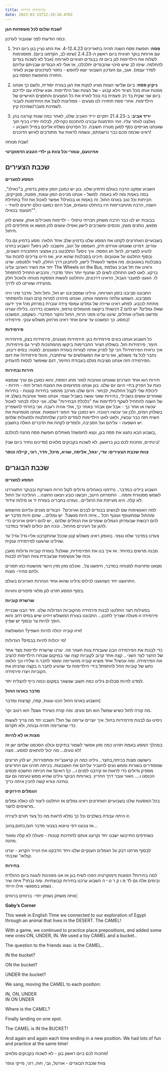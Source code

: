 ```yaml
---
title: פירמידות וחירות
date: 2023-03-31T12:19:10.476Z
---
```

**שבת שלום לכל משפחות הגן!**

כמה הודעות לפני שנעבור לעדכון:

1. **פסח**: חופשת פסח השנה תהיה בתאריכים 4-12.4.23. את החג נציין בגן כיום רגיל עם ארוחת בוקר חגיגית ביום ראשון ה-2.4.23 (שימו לב, הקדמנו ביום). מוזמנימות לשלוח את הילדימות לגן ביום זה בבגדים חגיגיים לארוחה (אבל לא לשכוח בגדים להחלפה. שימו לב שיש סיכוי שהבגדים יתלכלכו, אז אולי לא הבגדים שבניתם עליהם לסדר עצמו). אגב, גם העדכון השבועי יוצא לחופש - נחזור לעדכונים שבוע לאחר החזרה מחופשת הפסח בגן.

2. **ניקיון פסח**: ביום שלישי הצוות מגיע לנקות את הגן בצורה יסודית, ולשם כך אנחנו מפנות אותו מכל הציוד הלא קבוע - של הצוות ושל הילדימות. אנא שילחו עם ילדיכם ביום שני שקית בד רב פעמית בה נוכל לארוז את כל המצעים והחפצים האישיים של הילדימות. אחרי פסח תחזירו לנו מצעים - ממליצות לנצל את ההזדמנות לעבור לשמיכת מעבר/שמיכת קיץ.

3. **יריד אביב**: ב-21.4.23 יתקיים יריד האביב שלנו, לאחר כמה שנות קורונה בהן נאלצנו לוותר עליו. זוהי הזדמנות עבורנו להתכנס כקהילה, לבלות יחדיו בכיף תוך שאנחנו מגייסים כסף למען מטרה חשובה. כל הפרטים נשלחו אליכם במייל השבוע – ראינו שכמה מכם כבר נרשמתם, ונשמח לראות עוד מתנדבים לאיוש הדוכנים!

שבת מנוחה!

**אחינועם, עומרי וכל צוות גן ילדי הטבע הדמוקרטי**

## שכבת הצעירים

**המסע למצרים**

השבוע עסקנו הרבה בעולם הדמיון שלנו. בגן יש כמובן המון עיסוק בדמיון, ב"כאילו", במה באמת ומה לא באמת. למשל - אנחנו מכינים המון עוגות, פסטה, פנקייקים, חביתות וכל טוב בארגז החול. זה באמת או בכאילו? אפשר לאכול את זה? בתחילת השנה, הרבה מהחברימות היו בהחלט טועמים, אבל היום כמעט כולם יודעים להגיד - "תטעמי בכאילו".

בבובות יש לנו כבר הרבה משחק חברתי טיפולי - ילדימות מאכילים אותן, עושים להן מפגש, נותנים מוצץ, מכסים ומשכיבים לישון ואפילו עושים להן מנשא או מחליפים להן חיתול. 

בשבועיים האחרונים לקחנו את המסע שלנו בדמיון שלב אחד הלאה: מסע בדמיון גם בלי עזרים. דמיינו שאנחנו אורזים תיק, העמסנו על הגב, וחשבנו: לאן ניסע? השבוע בחרנו להגיע למצרים, לרגל חג הפסח. איך ניסע? התלבטנו בין אמצעי התחבורה השונים, ובסוף החלטנו על אוטובוס. חיכינו בסבלנות שהוא יגיע, ואז היינו צריכים לחכות עוד בסבלנות באוטובוס. מה אפשר לעשות? לישון, להתבונן דרך החלון, לשיר ולפטפט. שרנו יחד את השיר האהוב עלינו The Wheels on the Bus, וראינו את תל אביב נעלמת ברקע. לאט לאט התחלנו לשים לב שהנוף יותר ויותר מדברי, והכביש התחיל להתפתל לו. הגענו למעבר הגבול, הראינו דרכונים, והחלטנו לעשות הפסקת מנוחה ולאכול חלק מהצידה שארזנו לנו לדרך.

התבוננו סביבנו בזמן הארוחה, וגילינו שמסביבנו יש חול, וחול וחול. מדבר סיני היה מסביבנו. השמש עלתה וחיממה אותנו, ואנחנו מיהרנו למרוח קרם הגנה ולהסתתר מתחת לכובע. לפתע ראינו שיירה של גמלים עמוסי צידה עוברת במרחק מה! איך ידענו שאלו גמלים? יש להם 2 דבשות! ביקשנו מהגמלים טרמפ, והמשכנו בדרכנו. בלילה עצרנו ופרשנו מעלינו אוהלים, שיגנו עלינו מפני הרוח, החול והקור המדברי. כשקמנו, המשכנו במסע. כך המשכנו עד שיום אחד ראינו מרחוק משולש ענקי. פירמידה!

**פירמידות**

כל השבוע אנחנו בונים פירמידות בגן: פירמידות מגנטים, פירמידות בצק, פירמידות חימר, פירמידות חול. בשולחן הציור החברימות ביקשו מהמחנכות לצייר גם פירמידות. איך נראית הפירמידה? הכי קל לפרק אותה לצורות בעזרת המגנטים. למטה: בסיס ריבוע. נחבר לכל צד משולש, ואז נרים את המשולשים עד שיתחברו, והופ! פירמידה! את דגם הפירמידה הזה אנחנו מציבות מולם בעבודת החימר, דגם שאפשר לנסות להעתיק.

**חירות ובחירות**

חירות הוא אחד הערכים שאנחנו אוהבות לגזור מחג הפסח, והוא כמובן גם ערך שנמצא כעת על הפרק בחיי היום יום שלנו. בגן אנחנו מתרגמים את המונח הגדול הזה - חירות - ליכולת שלי לקבל החלטות, לבחור. היום שלנו מורכב מהמוני בחירות קטנות - בחירות שאחרים עושים בשבילי, בחירות שאני עושה בשביל עצמי. אנחנו מאוד אוהבות בשלב זה של השנה להתחיל לשקף לילדימות את "כלכלת הבחירות" שלנו. אני יכולה לבחור לאכול עכשיו או אחר כך - אבל אם אבחר באחר כך, אולי אהיה רעבה. אני בחרתי להשפריץ בשולחן המים, ולכן אני עכשיו רטובה. ויש כמובן עוד המוני דוגמאות. אנחנו מטמיעות את השיח הזה כבר עכשיו, ולאט לאט הילדימות לומדים להבין שלהחלטות ולפעולות שלהם יש השפעה - עליהם ועל הסביבה, ולומדים לקחת את הדברים האלה בחשבון.

בשבוע הבא נחגוג את פסח בגן, ונצא לחופשה! מאחלים חופשת פסח מהנה לכולכם,

בינתיים, מחכות לכם בגן בראשון. לא לשכוח בקבוקים מלאים (סדינים נחזיר ביום שני)!

**צוות שכבת הצעירים: עדי, יגאל, אליסה, שגיא, מיכל, הדר, רוני, קיילה ונופר**

## שכבת הבוגרים



**המסע למצרים**

השבוע בילינו במדבר.. נרדמנו באוהלים גדולים לקול הרוח השורקת ובבוקר התעוררנו לשמש מסנוורת וחמה..  התמרחנו היטב, חבשנו כובע ויצאנו החוצה… ההליכה על החול לא קלה. היא מעייפת את הרגליים.. נעזרנו בחברינו בעזרת יד או מילות עידוד. 

למה האנשימות שם לבושים בבגדים לבנים וארוכים?  הבגדים מגנים עליהם מהשמש ומהחול שמתעופף ועוטף הכל …איזה חיות פגשנו?  יש גמלים… שהם חיות מדבר יש להם דבשות שבעזרתן הגמלים שומרים את הנוזלים שלהם , יש להם ריסים ארוכים כדי להגן על העיניים מהחול.. וככה הם יכולים לשרוד במדבר. 

צעדנו במדבר שלא נגמר. באופק ראינו משולש קטן שככל שהתקרבנו אליו גדל וגדל עד שגילינו שהגענו לפירמידה ענקית. 

מבנה מרשים במיוחד. אז איך בנו את הפירמידות, שאלנו? בעזרת קוביות גדולות מאבן וכוח של אנשימות שבעבודת צוות הצליחו לבנות. 

מצאנו פתרונות למנוחה במדבר, חיפשנו צל.. ואכלנו מזון מזין הישר מהשטח כמו תמרים ולחם מהיר- מצות.

התרגשנו יחד כשהגענו לנילוס וגילינו שהוא אחד הנהרות הארוכים בעולם. 

בסוף המסע חזרנו לגן מלאי סיפורים וחוויות. 

**שרשרת קוביות** 

בפעילות חצר החלטנו לבנות פירמידה מהקוביות הגדולות שלנו. יחד הבנו שבניית פירמידה זו פעולה שצריך לתכנן… התבוננו בצורת המשולש זיהינו שיש בסיס רחב והוא הופך להיות צר ובסוף יש שפיץ. 

איזו קוביה יכולה להיות השפיץ? המשולשת! 

מי יכולות להיות בבסיס? הגדולות! 

כדי לבנות את הפירמידה הבנו שעבודת צוות תעזור פה. יצרנו שרשרת ילדימות מצד אחד של החצר לצד השני .. קצה אחד קרוב לקוביות קצה שני במיקום שבחרו הילדימות להציב את הפירמידה. ומה עכשיו? אחד מוציא קוביה מהערימה ומוסר לחבר.ה שלידו וכך הלאה נחש של קוביות החל להתפתל בידי הילדימות עד שהגיע לחבר.ה בקצה שהניחו את הקוביות ויצרו פירמידה.  

למדנו להיות סבלנים גילינו כמה חשוב שנשאר במקום וכמה כייף להצליח יחד.  

**מדבר בארגז החול** 

השבוע בארגז החול הכנו עוגות, קפה, קציצות ומדבר(: 

מה קורה לחול כשיש שמש? הוא חם ונעים. ומה קורה כשיורד גשם? הוא רטוב וקר. 

ניסינו גם לבנות פירמידות בחול: איך יוצרים ערימה של חול? חשבנו יחד מה צריך לעשות כדי שהערימה תהיה גבוהה, ולא תקרוס. 

**מצות או לא להיות** 

במהלך המסע באמת תהינו כמה מזון אפשר לשמור בתיקים וכולנו הסכמנו שלחם ישן זה לא טעים… מה יכול להתאים למסע.. מצה! 

נישנשנו מצות בכיתה,בחצר.. גילינו כמה הן קראנצ'יות ומתפוררות, יש להן חריצים שמסודרים בשורות וממש נעים להעביר עליהם את האצבעות. בכיתה תהינו אם החריצים מספיק גדולים כדי לראות אז קירבנו לפנים ו… כן! רואים! את הכיתה החשכנו פנסים הכנסנו ו…. האור עובר דרך החריץ. בארוחת הבוקר גילינו שהיא ממש טעימה גם עם טחינה ונורא קשה להכין איתה כריך. 

**הגמלים הירוקים**

בכל המסעות שלנו בשבועיים האחרונים ראינו גמלים אז החלטנו ליצור לנו כאלה גמלים מרשימים לחצר..

זו היתה עבודה בשלבים וכל כך נפלא לראות מה כל צעד תורם ליצירה. 

אז צבענו דפי טיוטא בצבעי מדבר חום,כתום,צהוב…

כשהדפים התייבשו ישבנו יחד וקרענו אותם לחתיכות קטנות - פעולה לא קלה ומאוד מהנה. 

לבסוף מרחנו דבק על הגמלים הענקיים שלנו ויחד הדבקנו את הנייר הקרוע - יצרנו קולאז׳ שכבתי. 

**בחירות**

למה בחירות? הפגנות ודמוקרטיה הפכו לשיח בגן אז אנו מפגינות לעוגה ביום ההולדת ובימים אלה גם לד מ ו ק ר ט י ה השבוע ערכנו בחירות קבוצתיות. ומה נבחר? איזה שיר נשמע במפגש- אילו הייתי .

איזה משחק נשחק יחד- ברווזים ברווזים(: 

**Gaby’s Corner**

This week in English TIme we connected to our exploration of Egypt through an animal that lives in the DESERT. The CAMEL!

With a game, we continued to practice place prepositions, and added some new ones:ON, UNDER, IN. We used a toy CAMEL and a bucket.. 

The question to the friends was: is the CAMEL..

IN the bucket?

ON the bucket?

UNDER the bucket?

We sang, moving the CAMEL to each position:

IN, ON, UNDER\
IN ON UNDER

Where is the CAMEL?

Finally landing on one spot.

The CAMEL is IN the BUCKET!

And again and again each time ending in a new position. We had lots of fun and practice at the same time!

מחכות לכם ביום ראשון בגן - לא לשכוח בקבוקים מלאים!

צוות שכבת הבוגרים - אורטל, גבי, חוה, רוני, מייקי ונופר